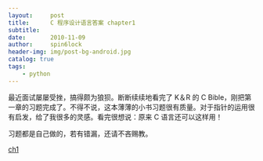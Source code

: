 ```yaml
---
layout:     post
title:      C 程序设计语言答案 chapter1
subtitle:   
date:       2010-11-09
author:     spin6lock
header-img: img/post-bg-android.jpg
catalog: true
tags:
    - python
---
```

最近面试屡屡受挫，搞得颇为狼狈。断断续续地看完了 K＆R 的 C Bible，刚把第一章的习题完成了。不得不说，这本薄薄的小书习题很有质量。对于指针的运用很有启发，给了我很多的灵感。看完很想说：原来 C 语言还可以这样用！

习题都是自己做的，若有错漏，还请不吝赐教。

[ch1](http://files.cnblogs.com/Lifehacker/ch1.7z)
